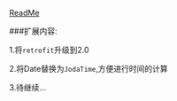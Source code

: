 
[ReadMe](https://github.com/maoruibin/GankDaily/blob/master/readme.md)

###扩展内容:

   1.将`retrofit`升级到2.0
   
   2.将Date替换为`JodaTime`,方便进行时间的计算
   
   3.待继续...
   
